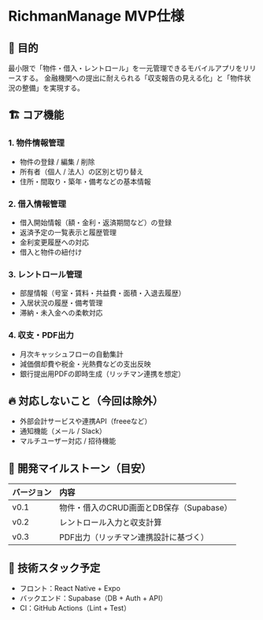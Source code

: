 # RichmanManage MVP仕様

## 🎯 目的
最小限で「物件・借入・レントロール」を一元管理できるモバイルアプリをリリースする。
金融機関への提出に耐えられる「収支報告の見える化」と「物件状況の整備」を実現する。

## 🏗 コア機能

### 1. 物件情報管理
- 物件の登録 / 編集 / 削除
- 所有者（個人 / 法人）の区別と切り替え
- 住所・間取り・築年・備考などの基本情報

### 2. 借入情報管理
- 借入開始情報（額・金利・返済期間など）の登録
- 返済予定の一覧表示と履歴管理
- 金利変更履歴への対応
- 借入と物件の紐付け

### 3. レントロール管理
- 部屋情報（号室・賃料・共益費・面積・入退去履歴）
- 入居状況の履歴・備考管理
- 滞納・未入金への柔軟対応

### 4. 収支・PDF出力
- 月次キャッシュフローの自動集計
- 減価償却費や税金・光熱費などの支出反映
- 銀行提出用PDFの即時生成（リッチマン連携を想定）

## 🔥 対応しないこと（今回は除外）

- 外部会計サービスや連携API（freeeなど）
- 通知機能（メール / Slack）
- マルチユーザー対応 / 招待機能

## 📅 開発マイルストーン（目安）

| バージョン | 内容 |
|:--|:--|
| v0.1 | 物件・借入のCRUD画面とDB保存（Supabase） |
| v0.2 | レントロール入力と収支計算 |
| v0.3 | PDF出力（リッチマン連携設計に基づく） |

## 🧩 技術スタック予定

- フロント：React Native + Expo
- バックエンド：Supabase（DB + Auth + API）
- CI：GitHub Actions（Lint + Test）